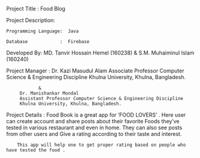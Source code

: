 
Project Title : Food Blog


Project Description:

	Programming Language:  Java
	
	Database            :  Firebase


Developed By:
		MD. Tanvir Hossain Hemel (160238) & 
		S.M. Muhaiminul Islam (160240)
		

Project Manager : Dr. Kazi Masudul Alam
		  Associate Professor Computer Science & Engineering Discipline 
		  Khulna University, Khulna, Bangladesh.

				& 
		 Dr. Manishankar Mondal 
		 Assistant Professor Computer Science & Engineering Discipline
		 Khulna University, Khulna, Bangladesh.
		 
Project Details : 
		Food Book is a great app for ‘FOOD LOVERS’ . Here user can create account and share posts about their favorite Foods 			they’ve tested in various restaurant and even in home. They can also see posts from other users and Give a rating according 		    to their taste and interest.

		This app will help one to get proper rating based on people who have tested the food .


